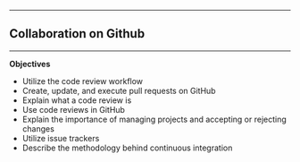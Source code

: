 ***
<h2>Collaboration on Github</h2>

***

**Objectives**
- Utilize the code review workflow
- Create, update, and execute pull requests on GitHub
- Explain what a code review is
- Use code reviews in GitHub
- Explain the importance of managing projects and accepting or rejecting changes
- Utilize issue trackers
- Describe the methodology behind continuous integration

